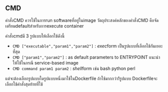 ## CMD
คำสั่งCMD ควรใช้ในการrun softwareที่อยู่ในimage วัตถุประสงค์หลักของคำสั่งCMD คือจัดเตรียมdefaultสำหรับการexecute container

คำสั่งcmdมี 3 รูปแบบให้เลือกใช้ดังนี้
- `CMD ["executable","param1","param2"]` : *exec*form เป็นรูปแบบที่เลือกใช้กันเยอะที่สุด
- `CMD ["param1","param2"]` : as default parameters to ENTRYPOINT แนะนำให้ใช้ในกรณี service-based image
- `CMD command param1 param2` : *shell*form เช่น bash python perl

แต่จะต้องเลือกรูปแบบใดรูปแบบหนึ่งมาใช้ในDockerfile ถ้าใช้มากกว่า1รูปแบบ Dockerfileจะเลือกใช้คำสั่งสุดท้ายที่ใช้



